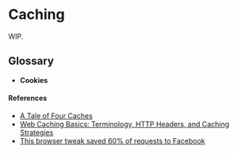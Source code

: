 # Caching

WIP.

## Glossary

- **Cookies**

#### References

- [A Tale of Four Caches](https://calendar.perfplanet.com/2016/a-tale-of-four-caches/)
- [Web Caching Basics: Terminology, HTTP Headers, and Caching Strategies](https://www.digitalocean.com/community/tutorials/web-caching-basics-terminology-http-headers-and-caching-strategies)
- [This browser tweak saved 60% of requests to Facebook](https://code.facebook.com/posts/557147474482256/this-browser-tweak-saved-60-of-requests-to-facebook/)
